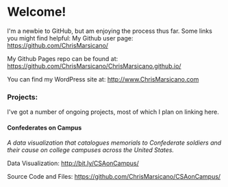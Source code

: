 # Welcome!

I'm a newbie to GitHub, but am enjoying the process thus far. Some links you might find helpful:
My Github user page:
https://github.com/ChrisMarsicano/

My Github Pages repo can be found at:
https://github.com/ChrisMarsicano/ChrisMarsicano.github.io/

You can find my WordPress site at:
http://www.ChrisMarsicano.com

### Projects:
I've got a number of ongoing projects, most of which I plan on linking here.

#### Confederates on Campus
<i> A data visualization that catalogues memorials to Confederate soldiers and their cause on college campuses across the United States. </i>

Data Visualization: http://bit.ly/CSAonCampus/

Source Code and Files: https://github.com/ChrisMarsicano/CSAonCampus/
